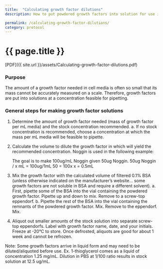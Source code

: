 ```yaml
---
title:  "Calculating growth factor dilutions"
description: How to put powdered growth factors into solution for use in cell media.

permalink: /calculating-growth-factor-dilutions/
category: protocol
---
```

# {{ page.title }}

[PDF]({{ site.url }}/assets/Calculating-growth-factor-dilutions.pdf)

### Purpose 
The amount of a growth factor needed in cell media is often so small that its mass cannot be accurately measured on a scale. Therefore, growth factors are put into solutions at a concentration feasible for pipetting. 

### General steps for making growth factor solutions

1. Determine the amount of growth factor needed (mass of growth factor per mL media) and the stock concentration recommended. 
    a. If no stock concentration is recommended, choose a concentration at which the mass per mL media will be feasible to pipette.

2. Calculate the volume to dilute the growth factor in which will yield the recommended concentration. Noggin is used in the following example: 

    The goal is to make 100ug/mL Noggin given 50ug Noggin.
    50ug Noggin / x mL = 100ug/1mL
    50 = 100x
    x = 0.5mL

3. Mix the growth factor with the calculated volume of filtered 0.1% BSA (unless otherwise indicated on the manufacturer’s website… some growth factors are not soluble in BSA and require a different solvent). 
    a. First, pipette some of the BSA into the vial containing the powdered growth factor. Pipette up and down to mix. Remove to a screw-top eppendorf.
    b. Pipette the rest of the BSA into the vial containing the remnants of the powdered growth factor. Mix. Remove to the eppendorf. Mix.

4. Aliquot out smaller amounts of the stock solution into separate screw-top eppendorfs. Label with growth factor name, date, and your initials. Freeze at -20°C to store. Once defrosted, aliquots are good for about 1 week and cannot be refrozen. 

Note: Some growth factors arrive in liquid form and may need to be diluted/aliquoted before use. Ex. 1-thioglycerol comes as a liquid of concentration 1.25 mg/mL. Dilution in PBS at 1/100 ratio results in stock solution at 12.5 ug/mL.
